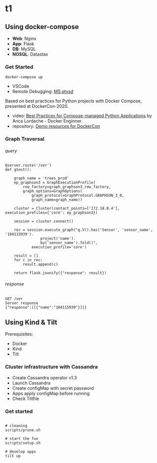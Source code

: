 # t1

## Using docker-compose

- **Web**: Nginx
- **App**: Flask
- **DB**: MySQL
- **NOSQL**: Datastax

### Get Started

```console
docker-compose up
```

- VSCode
- Remote Debugging: [MS ptvsd](https://github.com/Microsoft/ptvsd/)

Based on best practices for Python projects with Docker Compose, presented at DockerCon-2020.

- video: [Best Practices for Compose-managed Python Applications](https://docker.events.cube365.net/docker/dockercon/content/Videos/eWWPtj5dmHAmoYypc) by Anca Lordache - Docker Enginner.
- repository: [Demo resources for DockerCon](https://github.com/aiordache/demos/tree/master/dockercon2020-demo)

### Graph Traversal

###### query
```console
@server.route('/ver')
def gtest():

    graph_name = 'trees_prod'
    ep_graphson3 = GraphExecutionProfile(
        row_factory=graph_graphson3_row_factory,
        graph_options=GraphOptions(
            graph_protocol=GraphProtocol.GRAPHSON_3_0,
            graph_name=graph_name))

    cluster = Cluster(contact_points=['172.18.0.4'], execution_profiles={'core': ep_graphson3})

    session = cluster.connect()

    rec = session.execute_graph("g.V().has('Sensor', 'sensor_name', '104115939').
                project('name').
                by('sensor_name').fold()",
            execution_profile='core')

    result = []
    for c in rec:
        result.append(c)

    return flask.jsonify({"response": result})
```
###### response
```console
GET /ver
Server response
{"response":[[{"name":"104115939"}]]}
```

## Using Kind & Tilt

Prerequisites:
- Docker
- Kind
- Tilt

### Cluster infrastructure with Cassandra

- Create Cassandra operator v1.3
- Launch Cassandra
- Create configMap with secret password
- Apps apply configMap before running
- Check Tiltfile

### Get started

```console

# cleaning
scripts/prune.sh

# start the fun
scripts/setup.sh

# develop apps
tilt up

```

